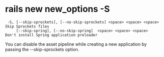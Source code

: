 # rails new new_options -S
 ```
  -S, [--skip-sprockets], [--no-skip-sprockets] <space> <space> <space>  Skip Sprockets files
      [--skip-spring], [--no-skip-spring]  <space> <space> <space>   Don't install Spring application preloader 
  ```
  You can disable the asset pipeline while creating a new application by passing the --skip-sprockets option.